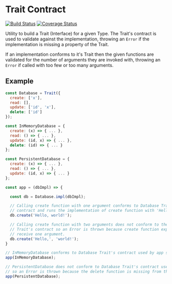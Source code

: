 # Trait Contract

[![Build Status](https://travis-ci.org/mattphillips/trait-contract.svg?branch=master)](https://travis-ci.org/mattphillips/trait-contract)
[![Coverage Status](https://coveralls.io/repos/github/mattphillips/trait-contract/badge.svg?branch=master)](https://coveralls.io/github/mattphillips/trait-contract?branch=master)

Utility to build a Trait (Interface) for a given Type. The Trait's contract is used to validate against the implementation, throwing an `Error` if the implementation is missing a property of the Trait.

If an implementation conforms to it's Trait then the given functions are validated for the number of arguments they are invoked with, throwing an `Error` if called with too few or too many arguments.

## Example

``` js
const Database = Trait({
  create: ['x'],
  read: [],
  update: ['id', 'x'],
  delete: ['id']
});

const InMemoryDatabase = {
  create: (x) => { ... },
  read: () => { ... },
  update: (id, x) => { ... },
  delete: (id) => { ... }
};

const PersistentDatabase = {
  create: (x) => { ... },
  read: () => { ... },
  update: (id, x) => { ... }
};

const app = (dbImpl) => {

  const db = Database.impl(dbImpl);

  // Calling create function with one argument conforms to Database Trait's
  // contract and runs the implementation of create function with 'Hello, world!'.
  db.create('Hello, world!');

  // Calling create function with two arguments does not conform to the Database
  // Trait's contract so an Error is thrown because create function expects to
  // receive one argument.
  db.create('Hello,', 'world!');
}

// InMemoryDatabase conforms to Database Trait's contract used by app so no Error is thrown.
app(InMemoryDatabase);

// PersistentDatabase does not conform to Database Trait's contract used by app
// so an Error is thrown because the delete function is missing from the implementation.
app(PersistentDatabase);
```
